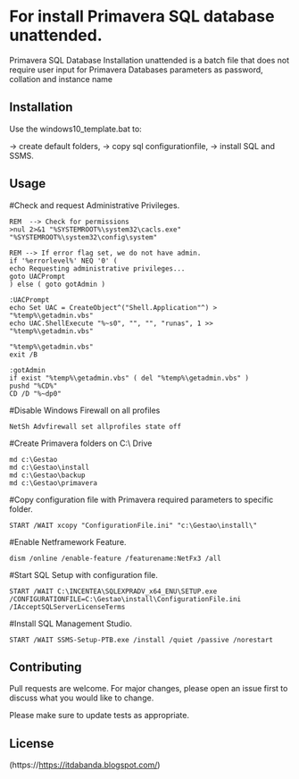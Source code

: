# For install Primavera SQL database unattended.

Primavera SQL Database Installation unattended is a batch file that does not require user input for Primavera Databases parameters as password, collation and instance name 

## Installation

Use the windows10_template.bat to:

 -> create default folders, 
 -> copy sql configurationfile, 
 -> install SQL and SSMS.


## Usage

#Check and request Administrative Privileges.
  
    REM  --> Check for permissions
    >nul 2>&1 "%SYSTEMROOT%\system32\cacls.exe" "%SYSTEMROOT%\system32\config\system"

    REM --> If error flag set, we do not have admin.
    if '%errorlevel%' NEQ '0' (
    echo Requesting administrative privileges...
    goto UACPrompt
    ) else ( goto gotAdmin )

    :UACPrompt
    echo Set UAC = CreateObject^("Shell.Application"^) > "%temp%\getadmin.vbs"
    echo UAC.ShellExecute "%~s0", "", "", "runas", 1 >> "%temp%\getadmin.vbs"

    "%temp%\getadmin.vbs"
    exit /B

    :gotAdmin
    if exist "%temp%\getadmin.vbs" ( del "%temp%\getadmin.vbs" )
    pushd "%CD%"
    CD /D "%~dp0"

#Disable Windows Firewall on all profiles

    NetSh Advfirewall set allprofiles state off

#Create Primavera folders on C:\ Drive

    md c:\Gestao
    md c:\Gestao\install
    md c:\Gestao\backup
    md c:\Gestao\primavera

#Copy configuration file with Primavera required parameters to specific folder.

    START /WAIT xcopy "ConfigurationFile.ini" "c:\Gestao\install\"

#Enable Netframework Feature.

    dism /online /enable-feature /featurename:NetFx3 /all

#Start SQL Setup with configuration file.

    START /WAIT C:\INCENTEA\SQLEXPRADV_x64_ENU\SETUP.exe /CONFIGURATIONFILE=C:\Gestao\install\ConfigurationFile.ini /IAcceptSQLServerLicenseTerms

#Install SQL Management Studio.

    START /WAIT SSMS-Setup-PTB.exe /install /quiet /passive /norestart

## Contributing

Pull requests are welcome. For major changes, please open an issue first
to discuss what you would like to change.

Please make sure to update tests as appropriate.

## License

(https://https://itdabanda.blogspot.com/)
